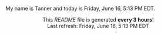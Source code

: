 My name is Tanner and today is Friday, June 16, 5:13 PM EDT.

<p align="center">This <i>README</i> file is generated <b>every 3 hours</b>!</br>Last refresh: Friday, June 16, 5:13 PM EDT<br /></p>
